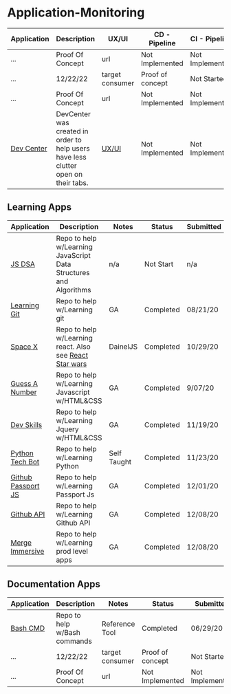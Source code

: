 # Application-Monitoring

| **Application** | **Description** | **UX/UI** | **CD - Pipeline** |  **CI - Pipeline** | **EOT**| **Log Management** | **Alerting** | **Envs** | **Swagger** | **Consumer** | **Notes** | Status | Submitted |
|----------|------------------|----------------|-----------|--------|-----------| ---------- | --------- | --------- |------- |------|------- |------ |------ |
| ... | Proof Of Concept | url | Not Implemented  | Not Implemented | url | url | url | Staging, Prod |target consumer | Ongoing | url |
| ... | 12/22/22 | target consumer | Proof of concept | Not Started | n/a |
| ... | Proof Of Concept | url | Not Implemented  | Not Implemented | url | url | url | Staging, Prod |target consumer | Ongoing | url |
| [Dev Center](https://github.com/HoseaCodes/DevCenter) | DevCenter was created in order to help users have less clutter open on their tabs. | [UX/UI](https://github.com/HoseaCodes/DevCenter) | Not Implemented  | Not Implemented | Not Implemented/No - url | Not Implemented/No - url | Not Implemented/No - url | Prod | Not Implemented/No - url | Internal Use | N/A | Ongoing | 09/22/20 |

## Learning Apps

| **Application** | **Description** | **Notes** | Status | Submitted |
|----------|------------------|----------------|-----------|--------|
| [JS DSA](https://github.com/HoseaCodes/javascript-datastructures-algorithms) | Repo to help w/Learning JavaScript Data Structures and Algorithms | n/a | Not Start  | n/a |
| [Learning Git](https://github.com/HoseaCodes/Team-Git-Workflow-Practice) | Repo to help w/Learning git | GA | Completed | 08/21/20 |
| [Space X](https://github.com/HoseaCodes/SpaceX-Explorer) | Repo to help w/Learning react. Also see [React Star wars](https://github.com/HoseaCodes/react-star-wars)| DainelJS | Completed  | 10/29/20 |
| [Guess A Number](https://github.com/HoseaCodes/Guess-that-Number-Game) | Repo to help w/Learning Javascript w/HTML&CSS | GA | Completed  | 9/07/20 |
| [Dev Skills](https://github.com/HoseaCodes/dev-skills-lab) | Repo to help w/Learning Jquery w/HTML&CSS | GA | Completed  | 11/19/20 |
| [Python Tech Bot](https://github.com/HoseaCodes/Python-Tech_Bot) | Repo to help w/Learning Python | Self Taught | Completed  | 11/23/20 |
| [Github Passport JS](https://github.com/HoseaCodes/Github-Passport)| Repo to help w/Learning Passport Js | GA | Completed  | 12/01/20 |
| [Github API](https://github.com/HoseaCodes/React-Github)| Repo to help w/Learning Github API | GA | Completed  | 12/08/20 |
| [Merge Immersive](https://github.com/HoseaCodes/merge-immersive) | Repo to help w/Learning prod level apps  | GA | Completed  | 12/08/20 |


## Documentation Apps

| **Application** | **Description** | **Notes** | Status | Submitted |
|----------|------------------|----------------|-----------|--------|
| [Bash CMD](https://github.com/HoseaCodes/Bash-Commands) | Repo to help w/Bash commands | Reference Tool | Completed  | 06/29/20 |
| ... | 12/22/22 | target consumer | Proof of concept | Not Started |
| ... | Proof Of Concept | url | Not Implemented  | Not Implemented |
